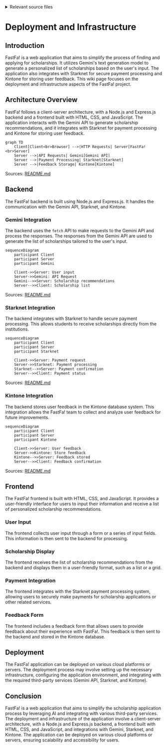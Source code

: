 <page>
<details>
<summary>Relevant source files</summary>

The following file was used as context for generating this wiki page:

- [README.md](https://github.com/agattani123/Fast-Fa/blob/master/README.md)

</details>

# Deployment and Infrastructure

## Introduction

FastFa! is a web application that aims to simplify the process of finding and applying for scholarships. It utilizes Gemini's text generation model to generate a personalized list of scholarships based on the user's input. The application also integrates with Starknet for secure payment processing and Kintone for storing user feedback. This wiki page focuses on the deployment and infrastructure aspects of the FastFa! project.

## Architecture Overview

FastFa! follows a client-server architecture, with a Node.js and Express.js backend and a frontend built with HTML, CSS, and JavaScript. The application interacts with the Gemini API to generate scholarship recommendations, and it integrates with Starknet for payment processing and Kintone for storing user feedback.

```mermaid
graph TD
    Client[Client<br>Browser] -->|HTTP Requests| Server[FastFa!<br>Server]
    Server -->|API Requests| Gemini[Gemini API]
    Server -->|Payment Processing| Starknet[Starknet]
    Server -->|Feedback Storage| Kintone[Kintone]
```

Sources: [README.md](https://github.com/agattani123/Fast-Fa/blob/master/README.md)

## Backend

The FastFa! backend is built using Node.js and Express.js. It handles the communication with the Gemini API, Starknet, and Kintone.

### Gemini Integration

The backend uses the `fetch` API to make requests to the Gemini API and process the responses. The responses from the Gemini API are used to generate the list of scholarships tailored to the user's input.

```mermaid
sequenceDiagram
    participant Client
    participant Server
    participant Gemini

    Client->>Server: User input
    Server->>Gemini: API Request
    Gemini-->>Server: Scholarship recommendations
    Server-->>Client: Scholarship list
```

Sources: [README.md](https://github.com/agattani123/Fast-Fa/blob/master/README.md)

### Starknet Integration

The backend integrates with Starknet to handle secure payment processing. This allows students to receive scholarships directly from the institutions.

```mermaid
sequenceDiagram
    participant Client
    participant Server
    participant Starknet

    Client->>Server: Payment request
    Server->>Starknet: Payment processing
    Starknet-->>Server: Payment confirmation
    Server-->>Client: Payment status
```

Sources: [README.md](https://github.com/agattani123/Fast-Fa/blob/master/README.md)

### Kintone Integration

The backend stores user feedback in the Kintone database system. This integration allows the FastFa! team to collect and analyze user feedback for future improvements.

```mermaid
sequenceDiagram
    participant Client
    participant Server
    participant Kintone

    Client->>Server: User feedback
    Server->>Kintone: Store feedback
    Kintone-->>Server: Feedback stored
    Server-->>Client: Feedback confirmation
```

Sources: [README.md](https://github.com/agattani123/Fast-Fa/blob/master/README.md)

## Frontend

The FastFa! frontend is built with HTML, CSS, and JavaScript. It provides a user-friendly interface for users to input their information and receive a list of personalized scholarship recommendations.

### User Input

The frontend collects user input through a form or a series of input fields. This information is then sent to the backend for processing.

### Scholarship Display

The frontend receives the list of scholarship recommendations from the backend and displays them in a user-friendly format, such as a list or a grid.

### Payment Integration

The frontend integrates with the Starknet payment processing system, allowing users to securely make payments for scholarship applications or other related services.

### Feedback Form

The frontend includes a feedback form that allows users to provide feedback about their experience with FastFa!. This feedback is then sent to the backend and stored in the Kintone database.

## Deployment

The FastFa! application can be deployed on various cloud platforms or servers. The deployment process may involve setting up the necessary infrastructure, configuring the application environment, and integrating with the required third-party services (Gemini API, Starknet, and Kintone).

## Conclusion

FastFa! is a web application that aims to simplify the scholarship application process by leveraging AI and integrating with various third-party services. The deployment and infrastructure of the application involve a client-server architecture, with a Node.js and Express.js backend, a frontend built with HTML, CSS, and JavaScript, and integrations with Gemini, Starknet, and Kintone. The application can be deployed on various cloud platforms or servers, ensuring scalability and accessibility for users.
</page>